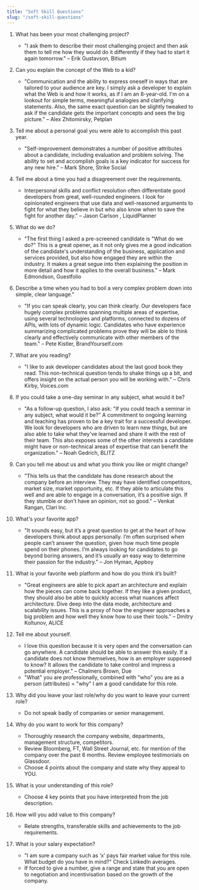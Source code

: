 ```yaml
---
title: "Soft Skill Questions"
slug: "/soft-skill-questions"
---
```


1. What has been your most challenging project?

   - "I ask them to describe their most challenging project and then ask them to tell me how they would do it differently if they had to start it again tomorrow." – Erik Gustavson, Bitium

2. Can you explain the concept of the Web to a kid?

   - "Communication and the ability to express oneself in ways that are tailored to your audience are key. I simply ask a developer to explain what the Web is and how it works, as if I am an 8-year-old. I'm on a lookout for simple terms, meaningful analogies and clarifying statements. Also, the same exact question can be slightly tweaked to ask if the candidate gets the important concepts and sees the big picture." – Alex Zhitomirsky, Petplan

3. Tell me about a personal goal you were able to accomplish this past year.

   - "Self-improvement demonstrates a number of positive attributes about a candidate, including evaluation and problem solving. The ability to set and accomplish goals is a key indicator for success for any new hire." – Mark Shore, Strike Social

4. Tell me about a time you had a disagreement over the requirements.

   - Interpersonal skills and conflict resolution often differentiate good developers from great, well-rounded engineers. I look for opinionated engineers that use data and well-reasoned arguments to fight for what they believe in but who also know when to save the fight for another day." – Jason Carlson , LiquidPlanner

5. What do we do?

   - "The first thing I asked a pre-screened candidate is "What do we do?" This is a great opener, as it not only gives me a good indication of the candidate's understanding of the business, application and services provided, but also how engaged they are within the industry. It makes a great segue into then explaining the position in more detail and how it applies to the overall business." – Mark Edmondson, Guestfolio

6. Describe a time when you had to boil a very complex problem down into simple, clear language."

   - "If you can speak clearly, you can think clearly. Our developers face hugely complex problems spanning multiple areas of expertise, using several technologies and platforms, connected to dozens of APIs, with lots of dynamic logic. Candidates who have experience summarizing complicated problems prove they will be able to think clearly and effectively communicate with other members of the team." – Pete Kistler, BrandYourself.com

7. What are you reading?

   - "I like to ask developer candidates about the last good book they read. This non-technical question tends to shake things up a bit, and offers insight on the actual person you will be working with." – Chris Kirby, Voices.com

8. If you could take a one-day seminar in any subject, what would it be?

   - "As a follow-up question, I also ask: "If you could teach a seminar in any subject, what would it be?" A commitment to ongoing learning and teaching has proven to be a key trait for a successful developer. We look for developers who are driven to learn new things, but are also able to take what they've learned and share it with the rest of their team. This also exposes some of the other interests a candidate might have or non-technical areas of expertise that can benefit the organization." – Noah Gedrich, BLITZ

9. Can you tell me about us and what you think you like or might change?

   - "This tells us that the candidate has done research about the company before an interview. They may have identified competitors, market size, market opportunity, etc. If they able to articulate this well and are able to engage in a conversation, it’s a positive sign. If they stumble or don’t have an opinion, not so good." – Venkat Rangan, Clari Inc.

10. What's your favorite app?

    - "It sounds easy, but it’s a great question to get at the heart of how developers think about apps personally. I’m often surprised when people can’t answer the question, given how much time people spend on their phones. I’m always looking for candidates to go beyond boring answers, and it’s usually an easy way to determine their passion for the industry." – Jon Hyman, Appboy

11. What is your favorite web platform and how do you think it’s built?

    - "Great engineers are able to pick apart an architecture and explain how the pieces can come back together. If they like a given product, they should also be able to quickly access what nuances affect architecture. Dive deep into the data mode, architecture and scalability issues. This is a proxy of how the engineer approaches a big problem and how well they know how to use their tools." – Dmitry Koltunov, ALICE

12. Tell me about yourself.

    - I love this question because it is very open and the conversation can go anywhere. A candidate should be able to answer this easily. If a candidate does not know themselves, how is an employer supposed to know? It allows the candidate to take control and impress a potential employer." – Chalmers Brown, Due
    - "What" you are professionally, combined with "who" you are as a person (attributes) = "why" I am a good candidate for this role.

13. Why did you leave your last role/why do you want to leave your current role?

    - Do not speak badly of companies or senior management.

14. Why do you want to work for this company?

    - Thoroughly research the company website, departments, management structure, competitors.
    - Review Bloomberg, FT, Wall Street Journal, etc. for mention of the company over the past 6 months. Review employee testimonials on Glassdoor.
    - Choose 4 points about the company and state why they appeal to YOU.

15. What is your understanding of this role?

    - Choose 4 key points that you have interpreted from the job description.

16. How will you add value to this company?

    - Relate strengths, transferable skills and achievements to the job requirements.

17. What is your salary expectation?
    - "I am sure a company such as ‘x’ pays fair market value for this role. What budget do you have in mind?" Check LinkedIn averages.
    - If forced to give a number, give a range and state that you are open to negotiation and incentivisation based on the growth of the company.
